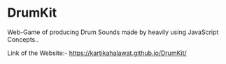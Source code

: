 # DrumKit
Web-Game of producing Drum Sounds made by heavily using JavaScript Concepts..

Link of the Website:- https://kartikahalawat.github.io/DrumKit/
